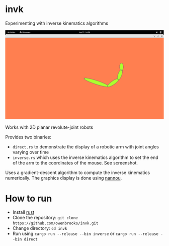 # invk
Experimenting with inverse kinematics algorithms

![Screenshot](./screenshot.png)

Works with 2D planar revolute-joint robots

Provides two binaries:

- `direct.rs` to demonstrate the display of a robotic arm with joint angles varying over time
- `inverse.rs` which uses the inverse kinematics algorithm to set the end of the arm to the coordinates of the mouse. See screenshot.

Uses a gradient-descent algorithm to compute the inverse kinematics numerically.
The graphics display is done using [nannou](https://github.com/nannou-org/nannou).

# How to run
- Install [rust](https://www.rust-lang.org/learn/get-started)
- Clone the repository:
`git clone https://github.com/owenbrooks/invk.git`
- Change directory: `cd invk`
- Run using
`cargo run --release --bin inverse` or `cargo run --release --bin direct`

